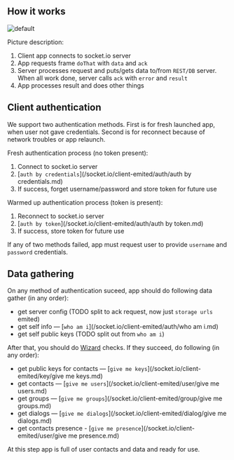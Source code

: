## How it works
![default](https://cloud.githubusercontent.com/assets/312855/6000541/c503928e-ab2a-11e4-8573-16f965af551e.png)

Picture description:
  1. Client app connects to socket.io server
  2. App requests frame `doThat` with `data` and `ack`
  3. Server processes request and puts/gets data to/from `REST/DB` server.
     When all work done, server calls `ack` with `error` and `result` 
  4. App processes result and does other things

## Client authentication
We support two authentication methods. First is for fresh launched app, when user not gave credentials.
Second is for reconnect because of network troubles or app relaunch.

Fresh authentication process (no token present):
  1. Connect to socket.io server
  2. [`auth by credentials`](/socket.io/client-emited/auth/auth by credentials.md)
  3. If success, forget username/password and store token for future use

Warmed up authentication process (token is present):
  1. Reconnect to socket.io server
  2. [`auth by token`](/socket.io/client-emited/auth/auth by token.md)
  3. If success, store token for future use

If any of two methods failed, app must request user to provide `username` and `password` credentials.

## Data gathering
On any method of authentication suceed, app should do following data gather (in any order):
  - get server config (TODO split to ack request, now just `storage urls` emited)
  - get self info — [`who am i`](/socket.io/client-emited/auth/who am i.md)
  - get self public keys (TODO split out from `who am i`)

After that, you should do [Wizard](/wizard.md) checks. If they succeed, do following (in any order):
  - get public keys for contacts — [`give me keys`](/socket.io/client-emited/key/give me keys.md)
  - get contacts — [`give me users`](/socket.io/client-emited/user/give me users.md)
  - get groups — [`give me groups`](/socket.io/client-emited/group/give me groups.md)
  - get dialogs — [`give me dialogs`](/socket.io/client-emited/dialog/give me dialogs.md)
  - get contacts presence - [`give me presence`](/socket.io/client-emited/user/give me presence.md)

At this step app is full of user contacts and data and ready for use. 
